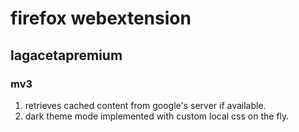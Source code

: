 # firefox webextension
## lagacetapremium
### mv3
1. retrieves cached content from google's server if available.
2. dark theme mode implemented with custom local css on the fly.
